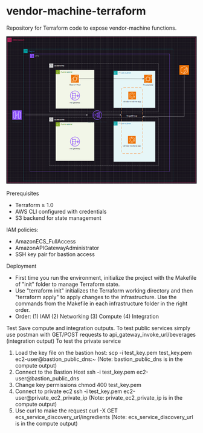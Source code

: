 # vendor-machine-terraform
Repository for Terraform code to expose vendor-machine functions.

![alt text](image.png)

Prerequisites
- Terraform ≥ 1.0
- AWS CLI configured with credentials
- S3 backend for state management

IAM policies:
- AmazonECS_FullAccess
- AmazonAPIGatewayAdministrator
- SSH key pair for bastion access

Deployment
- First time you run the environment, initialize the project with the Makefile of "init" folder to manage Terraform state.
- Use "terraform init"  initializes the Terraform working directory and then "terraform apply" to apply changes to the infrastructure. Use the commands from the Makefile in each infrastructure folder in the right order.
- Order: 
(1) IAM
(2) Networking
(3) Compute
(4) Integration

Test
Save compute and integration outputs. 
To test public services simply use postman with GET/POST requests to api_gateway_invoke_url/beverages (integration output)
To test the private service
1. Load the key file on the bastion host:
    scp -i test_key.pem test_key.pem ec2-user@bastion_public_dns:~ (Note: bastion_public_dns is in the compute output)
2. Connect to the Bastion Host
    ssh -i test_key.pem ec2-user@bastion_public_dns
3. Change key permissions
    chmod 400 test_key.pem
4. Connect to private ec2
    ssh -i test_key.pem ec2-user@private_ec2_private_ip (Note: private_ec2_private_ip is in the compute output)
5. Use curl to make the request
    curl -X GET ecs_service_discovery_url/ingredients (Note: ecs_service_discovery_url is in the compute output)